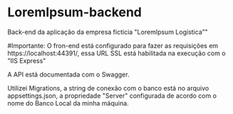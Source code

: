 # LoremIpsum-backend
Back-end da aplicação da empresa fictícia "LoremIpsum Logística”"

#Importante: O fron-end está configurado para fazer as requisições em https://localhost:44391/, essa URL SSL está habilitada na execução com o "IIS Express"

A API está documentada com o Swagger.

Utilizei Migrations, a string de conexão com o banco está no arquivo appsettings.json, a propriedade "Server" configurada de acordo com o nome do Banco Local da minha máquina.
